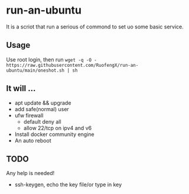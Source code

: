 # run-an-ubuntu  
It is a scriot that run a serious of commond to set uo some basic service.  

## Usage  
Use root login, then run `wget -q -O - https://raw.githubusercontent.com/RuofengX/run-an-ubuntu/main/oneshot.sh | sh`

## It will ...
- apt update && upgrade
- add safe(normal) user
- ufw firewall  
  - default deny all
  - allow 22/tcp on ipv4 and v6  
- Install docker community engine
- An auto reboot  

## TODO  
Any help is needed!
- ssh-keygen, echo the key file/or type in key
